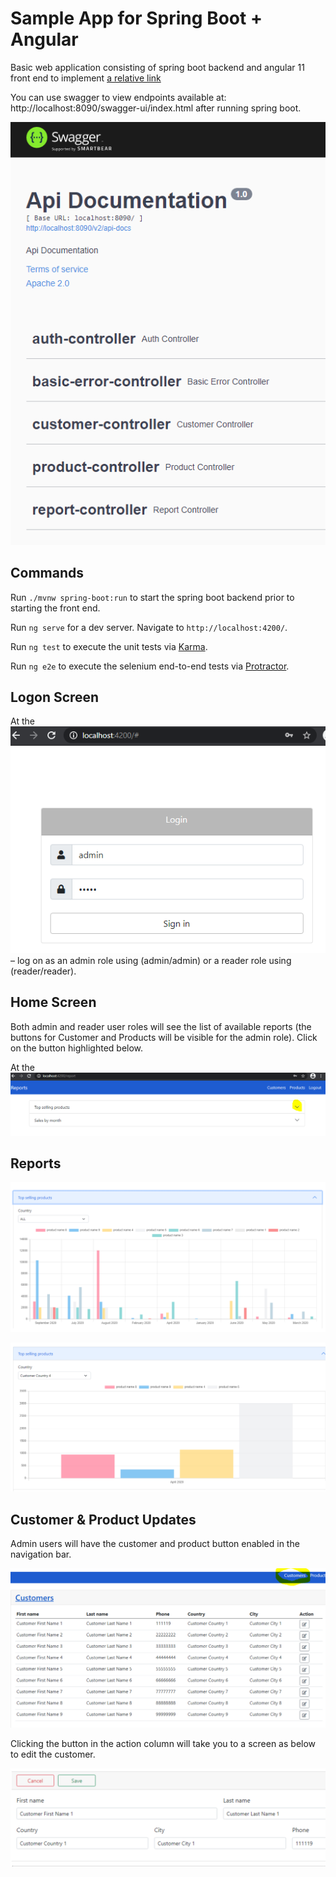 # Sample App for Spring Boot + Angular

Basic web application consisting of spring boot backend and angular 11 front end to implement [a relative link](spec.pdf)

You can use swagger to view endpoints available at: http://localhost:8090/swagger-ui/index.html after running spring boot. 

![Alt text](/doc/swagger-endpoint.PNG?raw=true "Swagger REST documentation") 

## Commands
Run `./mvnw spring-boot:run` to start the spring boot backend prior to starting the front end.

Run `ng serve` for a dev server. Navigate to `http://localhost:4200/`.

Run `ng test` to execute the unit tests via [Karma](https://karma-runner.github.io).

Run `ng e2e` to execute the selenium end-to-end tests via [Protractor](http://www.protractortest.org/).


## Logon Screen

At the ![Alt text](/doc/logon.png?raw=true "logon screen") – log on as an admin role using (admin/admin) or a reader role using (reader/reader).

## Home Screen

Both admin and reader user roles will see the list of available reports (the buttons for Customer and Products will be visible for the admin role). Click on the button highlighted below.

At the ![Alt text](/doc/avail-reports.png?raw=true "home screen") 

## Reports

![Alt text](/doc/top-selling-all-selected.png?raw=true "All top selling products")

![Alt text](/doc/top-selling-selected-country.png?raw=true "Top selling for selected country")

## Customer & Product Updates
Admin users will have the customer and product button enabled in the navigation bar.

![Alt text](/doc/customer-screen.png?raw=true "Customer List Screen")

Clicking the button in the action column will take you to a screen as below to edit the customer. 

![Alt text](/doc/customer-update.png?raw=true "Customer Edit Screen")
